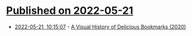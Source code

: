 # [Published on 2022-05-21](index.md)

* [2022-05-21, 10:15:07](https://news.ycombinator.com/item?id=31456667) - [A Visual History of Delicious Bookmarks (2020)](http://outer-outer.space/visual-history-of-delicious-bookmarks/)
